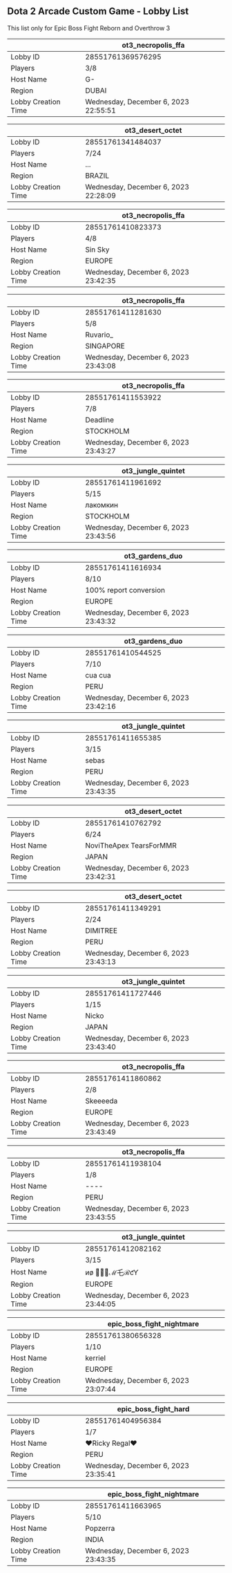 ## Dota 2 Arcade Custom Game - Lobby List

This list only for Epic Boss Fight Reborn and Overthrow 3

|  | ot3_necropolis_ffa |
| ------ | ------ |
| Lobby ID | 28551761369576295 |
| Players | 3/8 |
| Host Name | G- |
| Region | DUBAI |
| Lobby Creation Time | Wednesday, December 6, 2023 22:55:51 |


|  | ot3_desert_octet |
| ------ | ------ |
| Lobby ID | 28551761341484037 |
| Players | 7/24 |
| Host Name | ... |
| Region | BRAZIL |
| Lobby Creation Time | Wednesday, December 6, 2023 22:28:09 |


|  | ot3_necropolis_ffa |
| ------ | ------ |
| Lobby ID | 28551761410823373 |
| Players | 4/8 |
| Host Name | Sin Sky |
| Region | EUROPE |
| Lobby Creation Time | Wednesday, December 6, 2023 23:42:35 |


|  | ot3_necropolis_ffa |
| ------ | ------ |
| Lobby ID | 28551761411281630 |
| Players | 5/8 |
| Host Name | Ruvario_ |
| Region | SINGAPORE |
| Lobby Creation Time | Wednesday, December 6, 2023 23:43:08 |


|  | ot3_necropolis_ffa |
| ------ | ------ |
| Lobby ID | 28551761411553922 |
| Players | 7/8 |
| Host Name | Deadline |
| Region | STOCKHOLM |
| Lobby Creation Time | Wednesday, December 6, 2023 23:43:27 |


|  | ot3_jungle_quintet |
| ------ | ------ |
| Lobby ID | 28551761411961692 |
| Players | 5/15 |
| Host Name | лакомкин |
| Region | STOCKHOLM |
| Lobby Creation Time | Wednesday, December 6, 2023 23:43:56 |


|  | ot3_gardens_duo |
| ------ | ------ |
| Lobby ID | 28551761411616934 |
| Players | 8/10 |
| Host Name | 100% report conversion |
| Region | EUROPE |
| Lobby Creation Time | Wednesday, December 6, 2023 23:43:32 |


|  | ot3_gardens_duo |
| ------ | ------ |
| Lobby ID | 28551761410544525 |
| Players | 7/10 |
| Host Name | cua cua |
| Region | PERU |
| Lobby Creation Time | Wednesday, December 6, 2023 23:42:16 |


|  | ot3_jungle_quintet |
| ------ | ------ |
| Lobby ID | 28551761411655385 |
| Players | 3/15 |
| Host Name | sebas |
| Region | PERU |
| Lobby Creation Time | Wednesday, December 6, 2023 23:43:35 |


|  | ot3_desert_octet |
| ------ | ------ |
| Lobby ID | 28551761410762792 |
| Players | 6/24 |
| Host Name | NoviTheApex TearsForMMR |
| Region | JAPAN |
| Lobby Creation Time | Wednesday, December 6, 2023 23:42:31 |


|  | ot3_desert_octet |
| ------ | ------ |
| Lobby ID | 28551761411349291 |
| Players | 2/24 |
| Host Name | DIMITREE |
| Region | PERU |
| Lobby Creation Time | Wednesday, December 6, 2023 23:43:13 |


|  | ot3_jungle_quintet |
| ------ | ------ |
| Lobby ID | 28551761411727446 |
| Players | 1/15 |
| Host Name | Nicko |
| Region | JAPAN |
| Lobby Creation Time | Wednesday, December 6, 2023 23:43:40 |


|  | ot3_necropolis_ffa |
| ------ | ------ |
| Lobby ID | 28551761411860862 |
| Players | 2/8 |
| Host Name | Skeeeeda |
| Region | EUROPE |
| Lobby Creation Time | Wednesday, December 6, 2023 23:43:49 |


|  | ot3_necropolis_ffa |
| ------ | ------ |
| Lobby ID | 28551761411938104 |
| Players | 1/8 |
| Host Name | ---- |
| Region | PERU |
| Lobby Creation Time | Wednesday, December 6, 2023 23:43:55 |


|  | ot3_jungle_quintet |
| ------ | ------ |
| Lobby ID | 28551761412082162 |
| Players | 3/15 |
| Host Name | иo̷ ۰۪۫ℳ乇ℛƈƳ |
| Region | EUROPE |
| Lobby Creation Time | Wednesday, December 6, 2023 23:44:05 |


|  | epic_boss_fight_nightmare |
| ------ | ------ |
| Lobby ID | 28551761380656328 |
| Players | 1/10 |
| Host Name | kerriel |
| Region | EUROPE |
| Lobby Creation Time | Wednesday, December 6, 2023 23:07:44 |


|  | epic_boss_fight_hard |
| ------ | ------ |
| Lobby ID | 28551761404956384 |
| Players | 1/7 |
| Host Name | ♥Ricky Regal♥ |
| Region | PERU |
| Lobby Creation Time | Wednesday, December 6, 2023 23:35:41 |


|  | epic_boss_fight_nightmare |
| ------ | ------ |
| Lobby ID | 28551761411663965 |
| Players | 5/10 |
| Host Name | Popzerra |
| Region | INDIA |
| Lobby Creation Time | Wednesday, December 6, 2023 23:43:35 |


